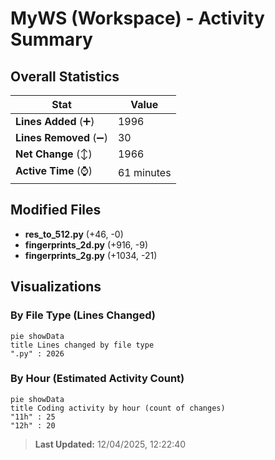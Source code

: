 # MyWS (Workspace) - Activity Summary 

## Overall Statistics

| Stat                   | Value                                                             |
| ---------------------- | ----------------------------------------------------------------- |
| **Lines Added** (➕)   | 1996                                          |
| **Lines Removed** (➖) | 30                                        |
| **Net Change** (↕)    | 1966                |
| **Active Time** (⌚)   | 61 minutes |


## Modified Files
- **res_to_512.py** (+46, -0)
- **fingerprints_2d.py** (+916, -9)
- **fingerprints_2g.py** (+1034, -21)

## Visualizations

### By File Type (Lines Changed)

```mermaid
pie showData
title Lines changed by file type
".py" : 2026
```

### By Hour (Estimated Activity Count)

```mermaid
pie showData
title Coding activity by hour (count of changes)
"11h" : 25
"12h" : 20
```


> **Last Updated:** 12/04/2025, 12:22:40